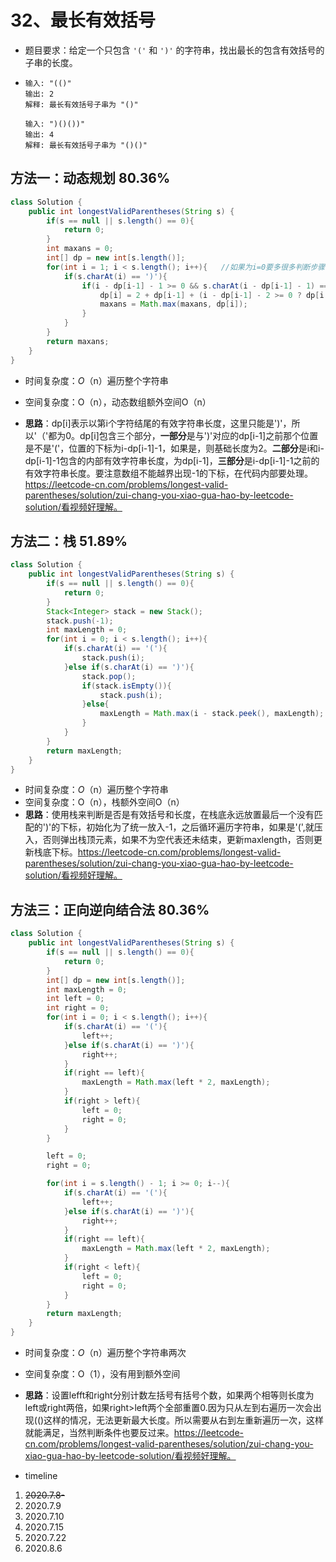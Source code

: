 # 32、最长有效括号

- 题目要求：给定一个只包含 `'('` 和 `')'` 的字符串，找出最长的包含有效括号的子串的长度。

- ```
  输入: "(()"
  输出: 2
  解释: 最长有效括号子串为 "()"
  
  输入: ")()())"
  输出: 4
  解释: 最长有效括号子串为 "()()"
  ```

## 方法一：动态规划  80.36%

```java
class Solution {
    public int longestValidParentheses(String s) {
        if(s == null || s.length() == 0){
            return 0;
        }
        int maxans = 0;
        int[] dp = new int[s.length()];
        for(int i = 1; i < s.length(); i++){   //如果为i=0要多很多判断步骤，反正0为下标的dp[0]肯定为0，节省代码量
            if(s.charAt(i) == ')'){
                if(i - dp[i-1] - 1 >= 0 && s.charAt(i - dp[i-1] - 1) == '('){
                    dp[i] = 2 + dp[i-1] + (i - dp[i-1] - 2 >= 0 ? dp[i - dp[i-1] - 2] : 0);//本身+前一位+本身对应‘（’前的字符串
                    maxans = Math.max(maxans, dp[i]);
                }
            }
        }
        return maxans;
    }
}
```

- 时间复杂度：*O*（n）遍历整个字符串

- 空间复杂度：O（n），动态数组额外空间O（n）

- **思路**：dp[i]表示以第i个字符结尾的有效字符串长度，这里只能是')'，所以'（'都为0。dp[i]包含三个部分，**一部分**是与')'对应的dp[i-1]之前那个位置是不是'('，位置的下标为i-dp[i-1]-1，如果是，则基础长度为2。**二部分**是i和i-dp[i-1]-1包含的内部有效字符串长度，为dp[i-1]，**三部分**是i-dp[i-1]-1之前的有效字符串长度。要注意数组不能越界出现-1的下标，在代码内部要处理。https://leetcode-cn.com/problems/longest-valid-parentheses/solution/zui-chang-you-xiao-gua-hao-by-leetcode-solution/看视频好理解。

  

## 方法二：栈  51.89%

```java
class Solution {
    public int longestValidParentheses(String s) {
        if(s == null || s.length() == 0){
            return 0;
        }
        Stack<Integer> stack = new Stack();
        stack.push(-1);
        int maxLength = 0;
        for(int i = 0; i < s.length(); i++){
            if(s.charAt(i) == '('){
                stack.push(i);
            }else if(s.charAt(i) == ')'){
                stack.pop();
                if(stack.isEmpty()){
                    stack.push(i);
                }else{
                    maxLength = Math.max(i - stack.peek(), maxLength);
                }
            }
        }
        return maxLength;
    }
}
```

- 时间复杂度：*O*（n）遍历整个字符串
- 空间复杂度：O（n），栈额外空间O（n）
- **思路**：使用栈来判断是否是有效括号和长度，在栈底永远放置最后一个没有匹配的')'的下标，初始化为了统一放入-1，之后循环遍历字符串，如果是'(',就压入，否则弹出栈顶元素，如果不为空代表还未结束，更新maxlength，否则更新栈底下标。https://leetcode-cn.com/problems/longest-valid-parentheses/solution/zui-chang-you-xiao-gua-hao-by-leetcode-solution/看视频好理解。



## 方法三：正向逆向结合法  80.36%

```java
class Solution {
    public int longestValidParentheses(String s) {
        if(s == null || s.length() == 0){
            return 0;
        }
        int[] dp = new int[s.length()];
        int maxLength = 0;
        int left = 0;
        int right = 0;
        for(int i = 0; i < s.length(); i++){
            if(s.charAt(i) == '('){
                left++;
            }else if(s.charAt(i) == ')'){
                right++;
            }
            if(right == left){
                maxLength = Math.max(left * 2, maxLength);
            }
            if(right > left){
                left = 0;
                right = 0;
            }
        }

        left = 0;
        right = 0;

        for(int i = s.length() - 1; i >= 0; i--){
            if(s.charAt(i) == '('){
                left++;
            }else if(s.charAt(i) == ')'){
                right++;
            }
            if(right == left){
                maxLength = Math.max(left * 2, maxLength);
            }
            if(right < left){
                left = 0;
                right = 0;
            }
        }
        return maxLength;
    }
}
```

- 时间复杂度：*O*（n）遍历整个字符串两次
- 空间复杂度：O（1），没有用到额外空间
- **思路**：设置lefft和right分别计数左括号有括号个数，如果两个相等则长度为left或right两倍，如果right>left两个全部重置0.因为只从左到右遍历一次会出现(()这样的情况，无法更新最大长度。所以需要从右到左重新遍历一次，这样就能满足，当然判断条件也要反过来。https://leetcode-cn.com/problems/longest-valid-parentheses/solution/zui-chang-you-xiao-gua-hao-by-leetcode-solution/看视频好理解。



- timeline

1. ~~2020.7.8-~~
2. 2020.7.9
3. 2020.7.10
4. 2020.7.15
5. 2020.7.22
6. 2020.8.6